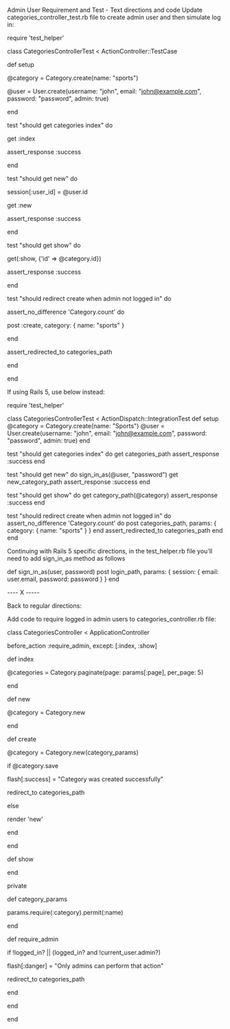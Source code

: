 Admin User Requirement and Test - Text directions and code
Update categories_controller_test.rb file to create admin user and then simulate log in:

require 'test_helper'

class CategoriesControllerTest < ActionController::TestCase

def setup

@category = Category.create(name: "sports")

@user = User.create(username: "john", email: "john@example.com", password: "password", admin: true)

end

test "should get categories index" do

get :index

assert_response :success

end

test "should get new" do

session[:user_id] = @user.id

get :new

assert_response :success

end

test "should get show" do

get(:show, {'id' => @category.id})

assert_response :success

end

test "should redirect create when admin not logged in" do

assert_no_difference 'Category.count' do

post :create, category: { name: "sports" }

end

assert_redirected_to categories_path

end

end

If using Rails 5, use below instead:

require 'test_helper'

class CategoriesControllerTest < ActionDispatch::IntegrationTest
  def setup
    @category = Category.create(name: "Sports")
    @user = User.create(username: "john", email: "john@example.com", password: "password", admin: true)
  end
  
  test "should get categories index" do
    get categories_path
    assert_response :success
  end
  
  test "should get new" do
    sign_in_as(@user, "password")
    get new_category_path
    assert_response :success
  end
  
  test "should get show" do
    get category_path(@category)
    assert_response :success
  end
  
  test "should redirect create when admin not logged in" do
    assert_no_difference 'Category.count' do
      post categories_path, params: { category: { name: "sports" } }
    end
    assert_redirected_to categories_path
  end
end

Continuing with Rails 5 specific directions, in the test_helper.rb file you'll need to add sign_in_as method as follows 

  def sign_in_as(user, password)
    post login_path, params: { session: { email: user.email, password: password } }
  end

---- X -----

Back to regular directions:

Add code to require logged in admin users to categories_controller.rb file:

class CategoriesController < ApplicationController

before_action :require_admin, except: [:index, :show]

def index

@categories = Category.paginate(page: params[:page], per_page: 5)

end

def new

@category = Category.new

end

def create

@category = Category.new(category_params)

if @category.save

flash[:success] = "Category was created successfully"

redirect_to categories_path

else

render 'new'

end

end

def show

end

private

def category_params

params.require(:category).permit(:name)

end

def require_admin

if !logged_in? || (logged_in? and !current_user.admin?)

flash[:danger] = "Only admins can perform that action"

redirect_to categories_path

end

end

end